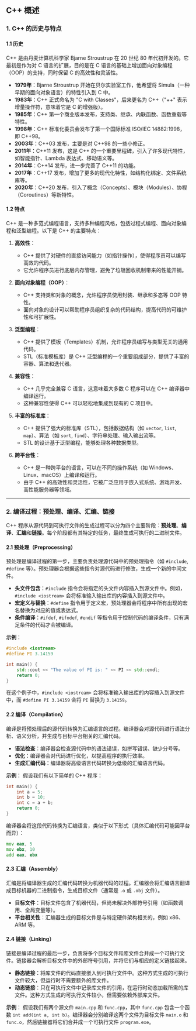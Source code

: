 ## **C++ 概述**

### **1. C++ 的历史与特点**

#### **1.1 历史**

C++ 是由丹麦计算机科学家 Bjarne Stroustrup 在 20 世纪 80 年代初开发的。它最初是作为对 C 语言的扩展，目的是在 C 语言的基础上增加面向对象编程（OOP）的支持，同时保留 C 的高效性和灵活性。

- **1979年**：Bjarne Stroustrup 开始在贝尔实验室工作，他希望将 Simula（一种早期的面向对象语言）的特性引入到 C 中。
- **1983年**：C++ 正式命名为 "C with Classes"，后来更名为 C++（"++" 表示增量操作符，意味着它是 C 的增强版）。
- **1985年**：C++ 第一个商业版本发布，支持类、继承、内联函数、函数重载等特性。
- **1998年**：C++ 标准化委员会发布了第一个国际标准 ISO/IEC 14882:1998，即 C++98。
- **2003年**：C++03 发布，主要是对 C++98 的一些小修正。
- **2011年**：C++11 发布，这是 C++ 的一个重要里程碑，引入了许多现代特性，如智能指针、Lambda 表达式、移动语义等。
- **2014年**：C++14 发布，进一步完善了 C++11 的功能。
- **2017年**：C++17 发布，增加了更多的现代化特性，如结构化绑定、文件系统库等。
- **2020年**：C++20 发布，引入了概念（Concepts）、模块（Modules）、协程（Coroutines）等新特性。

#### **1.2 特点**

C++ 是一种多范式编程语言，支持多种编程风格，包括过程式编程、面向对象编程和泛型编程。以下是 C++ 的主要特点：

1. **高效性**：
   - C++ 提供了对硬件的直接访问能力（如指针操作），使得程序员可以编写高效的代码。
   - 它允许程序员进行底层内存管理，避免了垃圾回收机制带来的性能开销。

2. **面向对象编程（OOP）**：
   - C++ 支持类和对象的概念，允许程序员使用封装、继承和多态等 OOP 特性。
   - 面向对象的设计可以帮助程序员组织复杂的代码结构，提高代码的可维护性和可扩展性。

3. **泛型编程**：
   - C++ 提供了模板（Templates）机制，允许程序员编写与类型无关的通用代码。
   - STL（标准模板库）是 C++ 泛型编程的一个重要组成部分，提供了丰富的容器、算法和迭代器。

4. **兼容性**：
   - C++ 几乎完全兼容 C 语言，这意味着大多数 C 程序可以在 C++ 编译器中编译运行。
   - 这种兼容性使得 C++ 可以轻松地集成到现有的 C 项目中。

5. **丰富的标准库**：
   - C++ 提供了强大的标准库（STL），包括数据结构（如 `vector`, `list`, `map`）、算法（如 `sort`, `find`）、字符串处理、输入输出流等。
   - STL 的设计基于泛型编程，能够处理各种数据类型。

6. **跨平台性**：
   - C++ 是一种跨平台的语言，可以在不同的操作系统（如 Windows、Linux、macOS）上编译和运行。
   - 由于 C++ 的高效性和灵活性，它被广泛应用于嵌入式系统、游戏开发、高性能服务器等领域。

---

### **2. 编译过程：预处理、编译、汇编、链接**

C++ 程序从源代码到可执行文件的生成过程可以分为四个主要阶段：**预处理**、**编译**、**汇编**和**链接**。每个阶段都有其特定的任务，最终生成可执行的二进制文件。

#### **2.1 预处理（Preprocessing）**

预处理是编译过程的第一步，主要负责处理源代码中的预处理指令（如 `#include`, `#define` 等）。预处理器会根据这些指令对源代码进行修改，生成一个新的中间文件。

- **头文件包含**：`#include` 指令会将指定的头文件内容插入到源文件中。例如，`#include <iostream>` 会将标准输入输出库的内容插入到源文件中。
- **宏定义与替换**：`#define` 指令用于定义宏，预处理器会将程序中所有出现的宏名替换为对应的值或表达式。
- **条件编译**：`#ifdef`, `#ifndef`, `#endif` 等指令用于控制代码的编译条件，只有满足条件的代码才会被编译。

**示例**：

```cpp
#include <iostream>
#define PI 3.14159

int main() {
    std::cout << "The value of PI is: " << PI << std::endl;
    return 0;
}
```

在这个例子中，`#include <iostream>` 会将标准输入输出库的内容插入到源文件中，而 `#define PI 3.14159` 会将 `PI` 替换为 `3.14159`。

#### **2.2 编译（Compilation）**

编译是将预处理后的源代码转换为汇编语言的过程。编译器会对源代码进行语法分析、语义分析，并生成与目标平台相关的汇编代码。

- **语法检查**：编译器会检查源代码中的语法错误，如拼写错误、缺少分号等。
- **优化**：编译器会对代码进行优化，以提高程序的执行效率。
- **生成汇编代码**：编译器将高级语言代码转换为低级的汇编语言代码。

**示例**：
假设我们有以下简单的 C++ 程序：

```cpp
int main() {
    int a = 5;
    int b = 10;
    int c = a + b;
    return 0;
}
```

编译器会将这段代码转换为汇编语言，类似于以下形式（具体汇编代码可能因平台而异）：

```asm
mov eax, 5
mov ebx, 10
add eax, ebx
```

#### **2.3 汇编（Assembly）**

汇编是将编译器生成的汇编代码转换为机器代码的过程。汇编器会将汇编语言翻译成目标机器的二进制指令，生成目标文件（通常是 `.o` 或 `.obj` 文件）。

- **目标文件**：目标文件包含了机器代码，但尚未解决外部符号引用（如函数调用、全局变量等）。
- **平台相关性**：汇编器生成的目标文件是与特定硬件架构相关的，例如 x86、ARM 等。

#### **2.4 链接（Linking）**

链接是编译过程的最后一步，负责将多个目标文件和库文件合并成一个可执行文件。链接器会解析目标文件中的外部符号引用，并将它们与相应的定义链接起来。

- **静态链接**：将库文件的代码直接嵌入到可执行文件中。这种方式生成的可执行文件较大，但运行时不需要额外的库文件。
- **动态链接**：只在可执行文件中记录库文件的引用，在运行时动态加载所需的库文件。这种方式生成的可执行文件较小，但需要依赖外部库文件。

**示例**：
假设我们有两个源文件 `main.cpp` 和 `func.cpp`，其中 `func.cpp` 包含一个函数 `int add(int a, int b)`。编译器会分别编译这两个文件为目标文件 `main.o` 和 `func.o`，然后链接器将它们合并成一个可执行文件 `program.exe`。